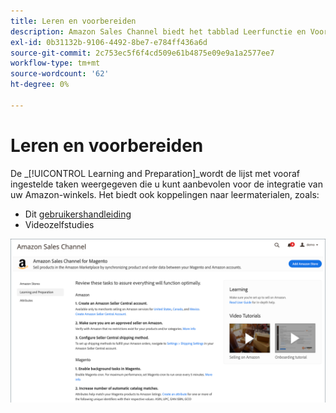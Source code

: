 ```yaml
---
title: Leren en voorbereiden
description: Amazon Sales Channel biedt het tabblad Leerfunctie en Voorbereidingsweergave, zodat u gemakkelijk toegang hebt tot een lijst met instellingstaken en informatiebronnen.
exl-id: 0b31132b-9106-4492-8be7-e784ff436a6d
source-git-commit: 2c753ec5f6f4cd509e61b4875e09e9a1a2577ee7
workflow-type: tm+mt
source-wordcount: '62'
ht-degree: 0%

---
```


# Leren en voorbereiden

De _[!UICONTROL Learning and Preparation]_wordt de lijst met vooraf ingestelde taken weergegeven die u kunt aanbevolen voor de integratie van uw Amazon-winkels. Het biedt ook koppelingen naar leermaterialen, zoals:

- Dit [gebruikershandleiding](./overview.md)
- Videozelfstudies

![Leerfunctie en voorbereidingsweergave](assets/learning-preparation.png)
